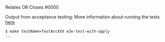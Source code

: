 <!---
Thank you very much for your contributions!
--->


<!--- If your PR fully resolves and should automatically close the linked issue, use Closes. Otherwise, use Relates --->
Relates OR Closes #0000

Output from acceptance testing:
More information about running the tests [here](../docs/contributing/e2e_tests.md)
<!--
Replace TestAccXXX with a pattern that matches the tests affected by this PR.

For more information on the `-run` flag, see the `go test` documentation at https://tip.golang.org/cmd/go/#hdr-Testing_flags.


More information about running the tests [here](../docs/contributing/e2e_tests.md)
-->
```
$ make testName=TestAccXXX e2e-test-with-apply
...
```